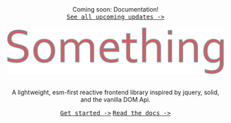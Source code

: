 <div align="center">
  Coming soon: Documentation!<br>
  <kbd><a href="/coming-soon.md">See all upcoming updates -&gt;</a></kbd><br><br>
  <img src="../drawing.png" width="600" />
  <br><br>
  
  A lightweight, esm-first reactive frontend library inspired by jquery, solid, and the vanilla DOM Api.

  <kbd><a href="/get-started.md">Get started -&gt;</a></kbd>
  <kbd><a href="/api.md">Read the docs -&gt;</a></kbd>
</div>
